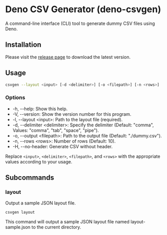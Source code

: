 # Deno CSV Generator (deno-csvgen)

A command-line interface (CLI) tool to generate dummy CSV files using Deno.

## Installation

Please visit the [release page](https://github.com/takuyaw-w/deno-csvgen/releases) to download the latest version.

## Usage

```bash
csvgen --layout <input> [-d <delimiter>] [-o <filepath>] [-n <rows>]
```

### Options

- -h, --help: Show this help.
- -V, --version: Show the version number for this program.
- -l, --layout \<input\>: Path to the layout file (required).
- -d, --delimiter \<delimiter\>: Specify the delimiter (Default: "comma", Values: "comma", "tab", "space", "pipe").
- -o, --output \<filepath\>: Path to the output file (Default: "./dummy.csv").
- -n, --rows \<rows\>: Number of rows (Default: 10).
- -H, --no-header: Generate CSV without header.

Replace `<input>`, `<delimiter>`, `<filepath>`, and `<rows>` with the appropriate values according to your usage.

## Subcommands

### layout

Output a sample JSON layout file.

```shell
csvgen layout
```

This command will output a sample JSON layout file named layout-sample.json to the current directory.
